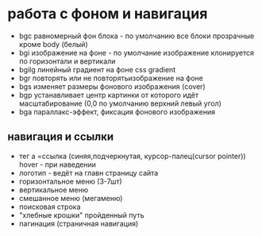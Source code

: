 # работа с фоном и навигация
- bgc равномерный фон блока - по умолчанию все блоки прозрачные кроме body (белый)
- bgi изображение на фоне - по умолчание изображение клонируется по горизонтали и вертикали
- bgilg линейный градиент на фоне css gradient
- bgr повторять или не повторятьизображение на фоне
- bgs изменяет размеры фонового изображения (cover)
- bgp устанавливает центр картинки от которого идёт масштабирование (0,0 по умолчанию верхний левый угол)
- bga параллакс-эффект, фиксация фонового изображения

## навигация и ссылки
- тег a =ссылка (синяя,подчеркнутая, курсор-палец(cursor pointer)) hover - при наведении
- логотип - ведёт на главн страницу сайта
- горизонтальное меню (3-7шт)
- вертикальное меню
- смешанное меню (мегаменю)
- поисковая строка
- "хлебные крошки" пройденный путь
- пагинация (страничная навигация)
